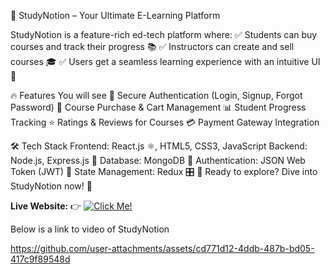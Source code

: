 🚀 StudyNotion – Your Ultimate E-Learning Platform


StudyNotion is a feature-rich ed-tech platform where:
✅ Students can buy courses and track their progress 📚
✅ Instructors can create and sell courses 🎓
✅ Users get a seamless learning experience with an intuitive UI 🌟

🔥 Features You will see
🔑 Secure Authentication (Login, Signup, Forgot Password)
🎯 Course Purchase & Cart Management
📊 Student Progress Tracking
⭐ Ratings & Reviews for Courses
💳 Payment Gateway Integration


🛠 Tech Stack
Frontend: React.js ⚛️, HTML5, CSS3, JavaScript
Backend: Node.js, Express.js 🚀
Database: MongoDB 🍃
Authentication: JSON Web Token (JWT) 🔐
State Management: Redux 🎛️
🚀 Ready to explore? Dive into StudyNotion now! 🎉

**Live Website:** 👉 [![Click Me!](https://img.shields.io/badge/-Live%20Demo-blue?style=for-the-badge&logo=google-chrome&logoColor=white)](https://studynotion-teal-five.vercel.app/)


Below is a link to video of StudyNotion

https://github.com/user-attachments/assets/cd771d12-4ddb-487b-bd05-417c9f89548d

